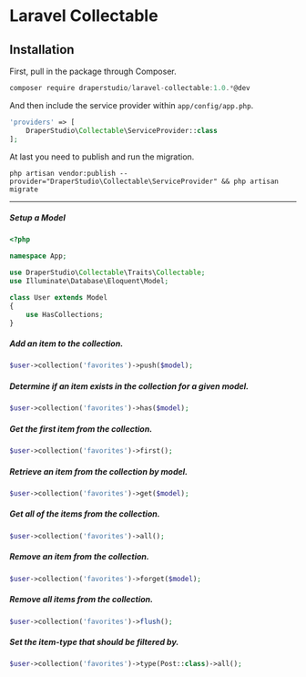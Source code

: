 # Laravel Collectable

## Installation

First, pull in the package through Composer.

```js
composer require draperstudio/laravel-collectable:1.0.*@dev
```

And then include the service provider within `app/config/app.php`.

```php
'providers' => [
    DraperStudio\Collectable\ServiceProvider::class
];
```

At last you need to publish and run the migration.
```
php artisan vendor:publish --provider="DraperStudio\Collectable\ServiceProvider" && php artisan migrate
```

-----

##### Setup a Model

```php
<?php

namespace App;

use DraperStudio\Collectable\Traits\Collectable;
use Illuminate\Database\Eloquent\Model;

class User extends Model
{
    use HasCollections;
}
```

##### Add an item to the collection.
```php
$user->collection('favorites')->push($model);
```

##### Determine if an item exists in the collection for a given model.

```php
$user->collection('favorites')->has($model);
```

##### Get the first item from the collection.

```php
$user->collection('favorites')->first();
```

##### Retrieve an item from the collection by model.

```php
$user->collection('favorites')->get($model);
```

##### Get all of the items from the collection.

```php
$user->collection('favorites')->all();
```
##### Remove an item from the collection.

```php
$user->collection('favorites')->forget($model);
```
##### Remove all items from the collection.

```php
$user->collection('favorites')->flush();
```

##### Set the item-type that should be filtered by.

```php
$user->collection('favorites')->type(Post::class)->all();
```
